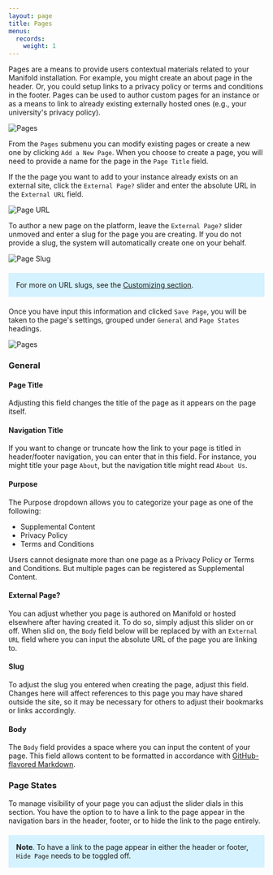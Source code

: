 ```yaml
---
layout: page
title: Pages
menus:
  records:
    weight: 1
---
```


Pages are a means to provide users contextual materials related to your Manifold installation. For example, you might create an about page in the header. Or, you could setup links to a privacy policy or terms and conditions in the footer. Pages can be used to author custom pages for an instance or as a means to link to already existing externally hosted ones (e.g., your university's privacy policy).

![Pages](/docs/assets/customizing/pages1.png)

From the `Pages` submenu you can modify existing pages or create a new one by clicking `Add a New Page`. When you choose to create a page, you will need to provide a name for the page in the `Page Title` field.

If the the page you want to add to your instance already exists on an external site, click the `External Page?` slider and enter the absolute URL in the `External URL` field.

![Page URL](/docs/assets/customizing/page-url.png)

To author a new page on the platform, leave the `External Page?` slider unmoved and enter a slug for the page you are creating. If you do not provide a slug, the system will automatically create one on your behalf.

![Page Slug](/docs/assets/customizing/page-slug.png)

<div style="background: #d4f2ff; margin: 20px 0; padding: 15px;">
For more on URL slugs, see the <a href="/docs/projects/customizing/general.html">Customizing section</a>.
</div>

Once you have input this information and clicked `Save Page`, you will be taken to the page's settings, grouped under `General` and `Page States` headings.

![Pages](/docs/assets/customizing/page_general.png)

### General

#### Page Title

Adjusting this field changes the title of the page as it appears on the page itself.

#### Navigation Title

If you want to change or truncate how the link to your page is titled in header/footer navigation, you can enter that in this field. For instance, you might title your page `About`, but the navigation title might read `About Us`.

#### Purpose

The Purpose dropdown allows you to categorize your page as one of the following:

- Supplemental Content
- Privacy Policy
- Terms and Conditions

Users cannot designate more than one page as a Privacy Policy or Terms and Conditions. But multiple pages can be registered as Supplemental Content.

#### External Page?

You can adjust whether you page is authored on Manifold or hosted elsewhere after having created it. To do so, simply adjust this slider on or off. When slid on, the `Body` field below will be replaced by with an `External URL` field where you can input the absolute URL of the page you are linking to.

#### Slug

To adjust the slug you entered when creating the page, adjust this field. Changes here will affect references to this page you may have shared outside the site, so it may be necessary for others to adjust their bookmarks or links accordingly.

#### Body

The `Body` field provides a space where you can input the content of your page. This field allows content to be formatted in accordance with [GitHub-flavored Markdown](https://help.github.com/articles/basic-writing-and-formatting-syntax/).

### Page States

To manage visibility of your page you can adjust the slider dials in this section. You have the option to to have a link to the page appear in the navigation bars in the header, footer, or to hide the link to the page entirely.

<div style="background: #d4f2ff; margin: 20px 0; padding: 15px;">
<strong>Note</strong>. To have a link to the page appear in either the header or footer, <code>Hide Page</code> needs to be toggled off.
</div>
